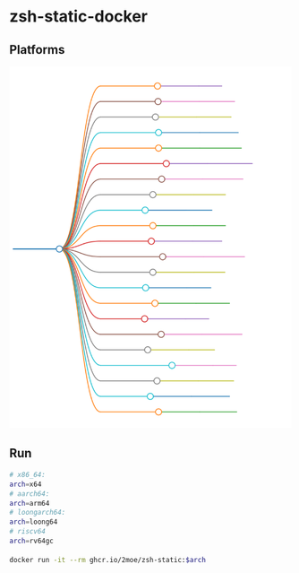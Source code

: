 # zsh-static-docker

## Platforms

![platforms](./assets/markmap/platforms.svg)

## Run

```sh
# x86_64:
arch=x64
# aarch64:
arch=arm64
# loongarch64:
arch=loong64
# riscv64
arch=rv64gc

docker run -it --rm ghcr.io/2moe/zsh-static:$arch
```
